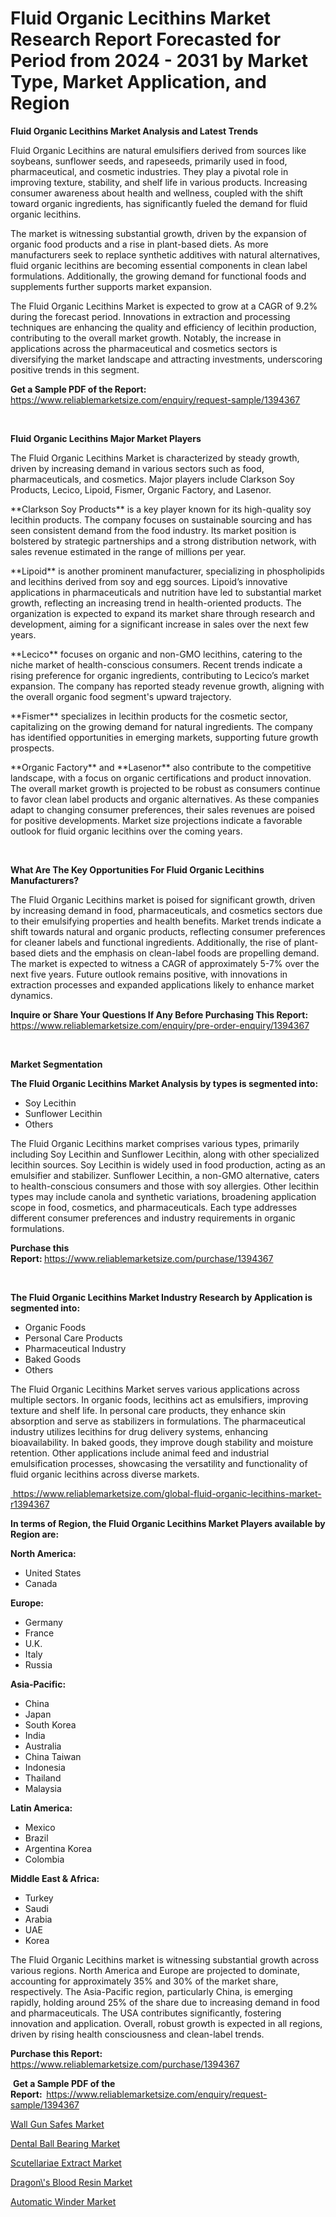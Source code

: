 <p><h1>Fluid Organic Lecithins Market Research Report Forecasted for Period from 2024 -  2031 by Market Type, Market Application, and Region</h1></p><p><strong>Fluid Organic Lecithins Market Analysis and Latest Trends</strong></p>
<p><p>Fluid Organic Lecithins are natural emulsifiers derived from sources like soybeans, sunflower seeds, and rapeseeds, primarily used in food, pharmaceutical, and cosmetic industries. They play a pivotal role in improving texture, stability, and shelf life in various products. Increasing consumer awareness about health and wellness, coupled with the shift toward organic ingredients, has significantly fueled the demand for fluid organic lecithins.</p><p>The market is witnessing substantial growth, driven by the expansion of organic food products and a rise in plant-based diets. As more manufacturers seek to replace synthetic additives with natural alternatives, fluid organic lecithins are becoming essential components in clean label formulations. Additionally, the growing demand for functional foods and supplements further supports market expansion.</p><p>The Fluid Organic Lecithins Market is expected to grow at a CAGR of 9.2% during the forecast period. Innovations in extraction and processing techniques are enhancing the quality and efficiency of lecithin production, contributing to the overall market growth. Notably, the increase in applications across the pharmaceutical and cosmetics sectors is diversifying the market landscape and attracting investments, underscoring positive trends in this segment.</p></p>
<p><strong>Get a Sample PDF of the Report:&nbsp;</strong> <a href="https://www.reliablemarketsize.com/enquiry/request-sample/1394367">https://www.reliablemarketsize.com/enquiry/request-sample/1394367</a></p>
<p>&nbsp;</p>
<p><strong>Fluid Organic Lecithins Major Market Players</strong></p>
<p><p>The Fluid Organic Lecithins Market is characterized by steady growth, driven by increasing demand in various sectors such as food, pharmaceuticals, and cosmetics. Major players include Clarkson Soy Products, Lecico, Lipoid, Fismer, Organic Factory, and Lasenor.</p><p>**Clarkson Soy Products** is a key player known for its high-quality soy lecithin products. The company focuses on sustainable sourcing and has seen consistent demand from the food industry. Its market position is bolstered by strategic partnerships and a strong distribution network, with sales revenue estimated in the range of millions per year.</p><p>**Lipoid** is another prominent manufacturer, specializing in phospholipids and lecithins derived from soy and egg sources. Lipoid’s innovative applications in pharmaceuticals and nutrition have led to substantial market growth, reflecting an increasing trend in health-oriented products. The organization is expected to expand its market share through research and development, aiming for a significant increase in sales over the next few years.</p><p>**Lecico** focuses on organic and non-GMO lecithins, catering to the niche market of health-conscious consumers. Recent trends indicate a rising preference for organic ingredients, contributing to Lecico’s market expansion. The company has reported steady revenue growth, aligning with the overall organic food segment's upward trajectory.</p><p>**Fismer** specializes in lecithin products for the cosmetic sector, capitalizing on the growing demand for natural ingredients. The company has identified opportunities in emerging markets, supporting future growth prospects.</p><p>**Organic Factory** and **Lasenor** also contribute to the competitive landscape, with a focus on organic certifications and product innovation. The overall market growth is projected to be robust as consumers continue to favor clean label products and organic alternatives. As these companies adapt to changing consumer preferences, their sales revenues are poised for positive developments. Market size projections indicate a favorable outlook for fluid organic lecithins over the coming years.</p></p>
<p>&nbsp;</p>
<p><strong>What Are The Key Opportunities For Fluid Organic Lecithins Manufacturers?</strong></p>
<p><p>The Fluid Organic Lecithins market is poised for significant growth, driven by increasing demand in food, pharmaceuticals, and cosmetics sectors due to their emulsifying properties and health benefits. Market trends indicate a shift towards natural and organic products, reflecting consumer preferences for cleaner labels and functional ingredients. Additionally, the rise of plant-based diets and the emphasis on clean-label foods are propelling demand. The market is expected to witness a CAGR of approximately 5-7% over the next five years. Future outlook remains positive, with innovations in extraction processes and expanded applications likely to enhance market dynamics.</p></p>
<p><strong>Inquire or Share Your Questions If Any Before Purchasing This Report:</strong> <a href="https://www.reliablemarketsize.com/enquiry/pre-order-enquiry/1394367">https://www.reliablemarketsize.com/enquiry/pre-order-enquiry/1394367</a></p>
<p>&nbsp;</p>
<p><strong>Market Segmentation</strong></p>
<p><strong>The Fluid Organic Lecithins Market Analysis by types is segmented into:</strong></p>
<p><ul><li>Soy Lecithin</li><li>Sunflower Lecithin</li><li>Others</li></ul></p>
<p><p>The Fluid Organic Lecithins market comprises various types, primarily including Soy Lecithin and Sunflower Lecithin, along with other specialized lecithin sources. Soy Lecithin is widely used in food production, acting as an emulsifier and stabilizer. Sunflower Lecithin, a non-GMO alternative, caters to health-conscious consumers and those with soy allergies. Other lecithin types may include canola and synthetic variations, broadening application scope in food, cosmetics, and pharmaceuticals. Each type addresses different consumer preferences and industry requirements in organic formulations.</p></p>
<p><strong>Purchase this Report:&nbsp;</strong><a href="https://www.reliablemarketsize.com/purchase/1394367">https://www.reliablemarketsize.com/purchase/1394367</a></p>
<p>&nbsp;</p>
<p><strong>The Fluid Organic Lecithins Market Industry Research by Application is segmented into:</strong></p>
<p><ul><li>Organic Foods</li><li>Personal Care Products</li><li>Pharmaceutical Industry</li><li>Baked Goods</li><li>Others</li></ul></p>
<p><p>The Fluid Organic Lecithins Market serves various applications across multiple sectors. In organic foods, lecithins act as emulsifiers, improving texture and shelf life. In personal care products, they enhance skin absorption and serve as stabilizers in formulations. The pharmaceutical industry utilizes lecithins for drug delivery systems, enhancing bioavailability. In baked goods, they improve dough stability and moisture retention. Other applications include animal feed and industrial emulsification processes, showcasing the versatility and functionality of fluid organic lecithins across diverse markets.</p></p>
<p><a href="https://www.reliablemarketsize.com/global-fluid-organic-lecithins-market-r1394367">&nbsp;https://www.reliablemarketsize.com/global-fluid-organic-lecithins-market-r1394367</a></p>
<p><strong>In terms of Region, the Fluid Organic Lecithins Market Players available by Region are:</strong></p>
<p>
    <p> <strong> North America: </strong>
        <ul>
            <li>United States</li>
            <li>Canada</li>
        </ul>
        </p> 
    <p> <strong> Europe: </strong>
        <ul>
            <li>Germany</li>
            <li>France</li>
            <li>U.K.</li>
            <li>Italy</li>
            <li>Russia</li>
        </ul>
        </p> 
    <p> <strong> Asia-Pacific: </strong>
        <ul>
            <li>China</li>
            <li>Japan</li>
            <li>South Korea</li>
            <li>India</li>
            <li>Australia</li>
            <li>China Taiwan</li>
            <li>Indonesia</li>
            <li>Thailand</li>
            <li>Malaysia</li>
        </ul>
        </p> 
    <p> <strong> Latin America: </strong>
        <ul>
            <li>Mexico</li>
            <li>Brazil</li>
            <li>Argentina Korea</li>
            <li>Colombia</li>
        </ul>
        </p> 
    <p> <strong> Middle East & Africa: </strong>
        <ul>
            <li>Turkey</li>
            <li>Saudi</li>
            <li>Arabia</li>
            <li>UAE</li>
            <li>Korea</li>
        </ul>
    </p>
    </p>
<p><p>The Fluid Organic Lecithins market is witnessing substantial growth across various regions. North America and Europe are projected to dominate, accounting for approximately 35% and 30% of the market share, respectively. The Asia-Pacific region, particularly China, is emerging rapidly, holding around 25% of the share due to increasing demand in food and pharmaceuticals. The USA contributes significantly, fostering innovation and application. Overall, robust growth is expected in all regions, driven by rising health consciousness and clean-label trends.</p></p>
<p><strong>Purchase this Report: </strong><a href="https://www.reliablemarketsize.com/purchase/1394367">https://www.reliablemarketsize.com/purchase/1394367</a></p>
<p>&nbsp;<strong>Get a Sample PDF of the Report:&nbsp;&nbsp;</strong><a href="https://www.reliablemarketsize.com/enquiry/request-sample/1394367">https://www.reliablemarketsize.com/enquiry/request-sample/1394367</a></p>
<p><strong></strong></p>
<p><p><a href="https://www.linkedin.com/pulse/wall-gun-safes-industry-analysis-report-its-market-size-fvicc?trackingId=Vk0RkcAPSO6WnRntXGXW6A%3D%3D">Wall Gun Safes Market</a></p><p><a href="https://www.linkedin.com/pulse/global-dental-ball-bearing-market-size-expected-reach-poh7c?trackingId=DZ4HNYv5RFyCWwzEQpuzXQ%3D%3D">Dental Ball Bearing Market</a></p><p><a href="https://issuu.com/reportprime-2/docs/scutellariae-extract-market-size-20_3de262248e9e71">Scutellariae Extract Market</a></p><p><a href="https://issuu.com/reportprime-2/docs/dragons-blood-resin-market-size-203_4f45fc5634ee3d">Dragon\'s Blood Resin Market</a></p><p><a href="https://www.linkedin.com/pulse/what-influencing-future-automatic-winder-market-insights-zsyuc?trackingId=jkhlOSQTTp%2BTF0IownAV9Q%3D%3D">Automatic Winder Market</a></p></p>